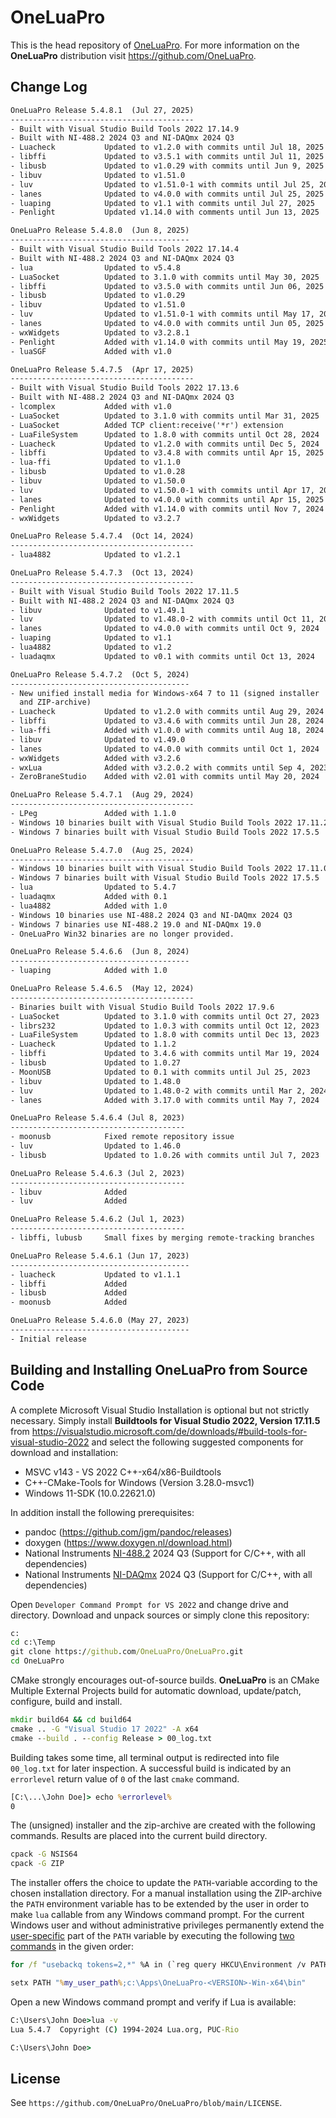 # OneLuaPro

This is the head repository of [OneLuaPro](https://github.com/OneLuaPro). For more information on the **OneLuaPro** distribution visit https://github.com/OneLuaPro.

## Change Log

```txt
OneLuaPro Release 5.4.8.1  (Jul 27, 2025)
-----------------------------------------
- Built with Visual Studio Build Tools 2022 17.14.9
- Built with NI-488.2 2024 Q3 and NI-DAQmx 2024 Q3
- Luacheck           Updated to v1.2.0 with commits until Jul 18, 2025
- libffi             Updated to v3.5.1 with commits until Jul 11, 2025
- libusb             Updated to v1.0.29 with commits until Jun 9, 2025
- libuv              Updated to v1.51.0
- luv                Updated to v1.51.0-1 with commits until Jul 25, 2025
- lanes              Updated to v4.0.0 with commits until Jul 25, 2025
- luaping            Updated to v1.1 with commits until Jul 27, 2025
- Penlight           Updated v1.14.0 with comments until Jun 13, 2025

OneLuaPro Release 5.4.8.0  (Jun 8, 2025)
----------------------------------------
- Built with Visual Studio Build Tools 2022 17.14.4
- Built with NI-488.2 2024 Q3 and NI-DAQmx 2024 Q3
- lua                Updated to v5.4.8
- LuaSocket          Updated to 3.1.0 with commits until May 30, 2025
- libffi             Updated to v3.5.0 with commits until Jun 06, 2025
- libusb             Updated to v1.0.29
- libuv              Updated to v1.51.0
- luv                Updated to v1.51.0-1 with commits until May 17, 2025
- lanes              Updated to v4.0.0 with commits until Jun 05, 2025
- wxWidgets          Updated to v3.2.8.1
- Penlight           Added with v1.14.0 with commits until May 19, 2025
- luaSGF             Added with v1.0

OneLuaPro Release 5.4.7.5  (Apr 17, 2025)
-----------------------------------------
- Built with Visual Studio Build Tools 2022 17.13.6
- Built with NI-488.2 2024 Q3 and NI-DAQmx 2024 Q3
- lcomplex           Added with v1.0
- LuaSocket          Updated to 3.1.0 with commits until Mar 31, 2025
- LuaSocket          Added TCP client:receive('*r') extension
- LuaFileSystem      Updated to 1.8.0 with commits until Oct 28, 2024
- Luacheck           Updated to v1.2.0 with commits until Dec 5, 2024
- libffi             Updated to v3.4.8 with commits until Apr 15, 2025
- lua-ffi            Updated to v1.1.0
- libusb             Updated to v1.0.28
- libuv              Updated to v1.50.0
- luv                Updated to v1.50.0-1 with commits until Apr 17, 2025
- lanes              Updated to v4.0.0 with commits until Apr 15, 2025
- Penlight           Added with v1.14.0 with commits until Nov 7, 2024
- wxWidgets          Updated to v3.2.7

OneLuaPro Release 5.4.7.4  (Oct 14, 2024)
-----------------------------------------
- lua4882            Updated to v1.2.1

OneLuaPro Release 5.4.7.3  (Oct 13, 2024)
-----------------------------------------
- Built with Visual Studio Build Tools 2022 17.11.5
- Built with NI-488.2 2024 Q3 and NI-DAQmx 2024 Q3
- libuv              Updated to v1.49.1
- luv                Updated to v1.48.0-2 with commits until Oct 11, 2024
- lanes              Updated to v4.0.0 with commits until Oct 9, 2024
- luaping            Updated to v1.1
- lua4882            Updated to v1.2
- luadaqmx           Updated to v0.1 with commits until Oct 13, 2024

OneLuaPro Release 5.4.7.2  (Oct 5, 2024)
----------------------------------------
- New unified install media for Windows-x64 7 to 11 (signed installer
  and ZIP-archive)
- Luacheck           Updated to v1.2.0 with commits until Aug 29, 2024
- libffi             Updated to v3.4.6 with commits until Jun 28, 2024
- lua-ffi            Added with v1.0.0 with commits until Aug 18, 2024
- libuv              Updated to v1.49.0
- lanes              Updated to v4.0.0 with commits until Oct 1, 2024
- wxWidgets          Added with v3.2.6
- wxLua              Added with v3.2.0.2 with commits until Sep 4, 2023
- ZeroBraneStudio    Added with v2.01 with commits until May 20, 2024

OneLuaPro Release 5.4.7.1  (Aug 29, 2024)
-----------------------------------------
- LPeg               Added with 1.1.0
- Windows 10 binaries built with Visual Studio Build Tools 2022 17.11.2
- Windows 7 binaries built with Visual Studio Build Tools 2022 17.5.5

OneLuaPro Release 5.4.7.0  (Aug 25, 2024)
-----------------------------------------
- Windows 10 binaries built with Visual Studio Build Tools 2022 17.11.0
- Windows 7 binaries built with Visual Studio Build Tools 2022 17.5.5
- lua                Updated to 5.4.7
- luadaqmx           Added with 0.1
- lua4882            Added with 1.0
- Windows 10 binaries use NI-488.2 2024 Q3 and NI-DAQmx 2024 Q3
- Windows 7 binaries use NI-488.2 19.0 and NI-DAQmx 19.0
- OneLuaPro Win32 binaries are no longer provided.

OneLuaPro Release 5.4.6.6  (Jun 8, 2024)
----------------------------------------
- luaping            Added with 1.0

OneLuaPro Release 5.4.6.5  (May 12, 2024)
-----------------------------------------
- Binaries built with Visual Studio Build Tools 2022 17.9.6
- LuaSocket          Updated to 3.1.0 with commits until Oct 27, 2023
- librs232           Updated to 1.0.3 with commits until Oct 12, 2023
- LuaFileSystem      Updated to 1.8.0 with commits until Dec 13, 2023
- Luacheck           Updated to 1.1.2
- libffi             Updated to 3.4.6 with commits until Mar 19, 2024
- libusb             Updated to 1.0.27
- MoonUSB            Updated to 0.1 with commits until Jul 25, 2023
- libuv              Updated to 1.48.0
- luv                Updated to 1.48.0-2 with commits until Mar 2, 2024
- lanes              Added with 3.17.0 with commits until May 7, 2024

OneLuaPro Release 5.4.6.4 (Jul 8, 2023)
---------------------------------------
- moonusb            Fixed remote repository issue
- luv                Updated to 1.46.0
- libusb             Updated to 1.0.26 with commits until Jul 7, 2023

OneLuaPro Release 5.4.6.3 (Jul 2, 2023)
---------------------------------------
- libuv              Added
- luv                Added

OneLuaPro Release 5.4.6.2 (Jul 1, 2023)
---------------------------------------
- libffi, lubusb     Small fixes by merging remote-tracking branches

OneLuaPro Release 5.4.6.1 (Jun 17, 2023)
----------------------------------------
- luacheck           Updated to v1.1.1
- libffi             Added
- libusb             Added
- moonusb            Added

OneLuaPro Release 5.4.6.0 (May 27, 2023)
----------------------------------------
- Initial release
```

## Building and Installing OneLuaPro from Source Code

A complete Microsoft Visual Studio Installation is optional but not strictly necessary. Simply install **Buildtools for Visual Studio 2022, Version 17.11.5** from https://visualstudio.microsoft.com/de/downloads/#build-tools-for-visual-studio-2022 and select  the following suggested components for download and installation:

- MSVC v143 - VS 2022 C++-x64/x86-Buildtools
- C++-CMake-Tools for Windows (Version 3.28.0-msvc1)
- Windows 11-SDK (10.0.22621.0) 

In addition install the following prerequisites:

- pandoc (https://github.com/jgm/pandoc/releases)
- doxygen (https://www.doxygen.nl/download.html)
- National Instruments [NI-488.2](https://www.ni.com/en/support/downloads/drivers/download.ni-488-2.html) 2024 Q3 (Support for C/C++, with all dependencies)
- National Instruments [NI-DAQmx](https://www.ni.com/en/support/downloads/drivers/download.ni-daq-mx.html) 2024 Q3 (Support for C/C++, with all dependencies)

Open `Developer Command Prompt for VS 2022` and change drive and directory. Download and unpack sources or simply clone this repository:

```cmd
c:
cd c:\Temp
git clone https://github.com/OneLuaPro/OneLuaPro.git
cd OneLuaPro
```

CMake strongly encourages out-of-source builds. **OneLuaPro** is an CMake Multiple External Projects build for automatic download, update/patch, configure, build and install.

```cmd
mkdir build64 && cd build64
cmake .. -G "Visual Studio 17 2022" -A x64
cmake --build . --config Release > 00_log.txt
```

Building takes some time, all terminal output is redirected into file `00_log.txt` for later inspection. A successful build is indicated by an `errorlevel` return value of `0` of the last `cmake` command.

```cmd
[C:\...\John Doe]> echo %errorlevel%
0
```

The (unsigned) installer and the zip-archive are created with the following commands. Results are placed into the current build directory.

```cmd
cpack -G NSIS64
cpack -G ZIP
```

The installer offers the choice to update the `PATH`-variable according to the chosen installation directory. For a manual installation using the ZIP-archive the `PATH` environment variable has to be extended by the user in order to make `lua` callable from any Windows command prompt. For the current Windows user and without administrative privileges permanently extend the <u>user-specific</u> part of the `PATH` variable by executing the following [two commands](https://stackoverflow.com/questions/19287379/) in the given order:

```cmd
for /f "usebackq tokens=2,*" %A in (`reg query HKCU\Environment /v PATH`) do set my_user_path=%B

setx PATH "%my_user_path%;c:\Apps\OneLuaPro-<VERSION>-Win-x64\bin"
```

Open a new Windows command prompt and verify if Lua is available:

```cmd
C:\Users\John Doe>lua -v
Lua 5.4.7  Copyright (C) 1994-2024 Lua.org, PUC-Rio

C:\Users\John Doe>
```

## License

See `https://github.com/OneLuaPro/OneLuaPro/blob/main/LICENSE`.
